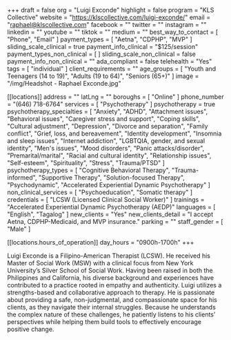 +++
draft = false
org = "Luigi Exconde"
highlight = false
program = "KLS Collective"
website = "https://klscollective.com/luigi-exconde/"
email = "raphael@klscollective.com"
facebook = ""
twitter = ""
instagram = ""
linkedin = ""
youtube = ""
tiktok = ""
medium = ""
best_way_to_contact = [ "Phone", "Email" ]
payment_types = [ "Aetna", "CDPHP", "MVP" ]
sliding_scale_clinical = true
payment_info_clinical = "$125/session"
payment_types_non_clinical = [ ]
sliding_scale_non_clinical = false
payment_info_non_clinical = ""
ada_compliant = false
telehealth = "Yes"
tags = [ "individual" ]
client_requirements = ""
age_groups = [
  "Youth and Teenagers (14 to 19)",
  "Adults (19 to 64)",
  "Seniors (65+)"
]
image = "/img/Headshot - Raphael Exconde.jpg"

[[locations]]
address = ""
latLng = ""
boroughs = [ "Online" ]
phone_number = "(646) 718-6764"
services = [ "Psychotherapy" ]
psychotherapy = true
psychotherapy_specialties = [
  "Anxiety",
  "ADHD",
  "Attachment issues",
  "Behavioral issues",
  "Caregiver stress and support",
  "Coping skills",
  "Cultural adjustment",
  "Depression",
  "Divorce and separation",
  "Family conflict",
  "Grief, loss, and bereavement",
  "Identity development",
  "Insomnia and sleep issues",
  "Internet addiction",
  "LGBTQIA, gender, and sexual identity",
  "Men's issues",
  "Mood disorders",
  "Panic attacks/disorder",
  "Premarital/marital",
  "Racial and cultural identity",
  "Relationship issues",
  "Self-esteem",
  "Spirituality",
  "Stress",
  "Trauma/PTSD"
]
psychotherapy_types = [
  "Cognitive Behavioral Therapy",
  "Trauma-informed",
  "Supportive Therapy",
  "Solution-focused Therapy",
  "Psychodynamic",
  "Accelerated Experiential Dynamic Psychotherapy"
]
non_clinical_services = [ "Psychoeducation", "Somatic therapy" ]
credentials = [ "LCSW (Licensed Clinical Social Worker)" ]
trainings = "Accelerated Experiential Dynamic Psychotherapy (AEDP)"
languages = [ "English", "Tagalog" ]
new_clients = "Yes"
new_clients_detail = "I accept Aetna, CDPHP-Medicaid, and MVP insurance."
parking = ""
staff_gender = [ "Male" ]

  [[locations.hours_of_operation]]
  day_hours = "0900h-1700h"
+++

Luigi Exconde is a Filipino-American Therapist (LCSW). He received his Master of Social Work (MSW) with a clinical focus from New York University’s Silver School of Social Work. Having been raised in both the Philippines and California, his diverse background and experiences have contributed to a practice rooted in empathy and authenticity. Luigi utilizes a strengths-based and collaborative approach to therapy. He is passionate about providing a safe, non-judgmental, and compassionate space for his clients, as they navigate their internal struggles. Because he understands the complex nature of these challenges, he patiently listens to his clients’ perspectives while helping them build tools to effectively encourage positive change.
